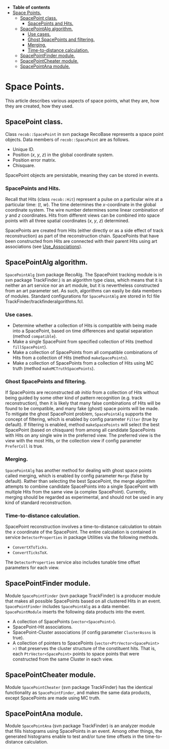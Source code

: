 -   **Table of contents**
-   [Space Points.](#Space-Points)
    -   [SpacePoint class.](#SpacePoint-class)
        -   [SpacePoints and Hits.](#SpacePoints-and-Hits)
    -   [SpacePointAlg algorithm.](#SpacePointAlg-algorithm)
        -   [Use cases.](#Use-cases)
        -   [Ghost SpacePoints and filtering.](#Ghost-SpacePoints-and-filtering)
        -   [Merging.](#Merging)
        -   [Time-to-distance calculation.](#Time-to-distance-calculation)
    -   [SpacePointFinder module.](#SpacePointFinder-module)
    -   [SpacePointCheater module.](#SpacePointCheater-module)
    -   [SpacePointAna module.](#SpacePointAna-module)

Space Points.
===============================

This article describes various aspects of space points, what they are, how they are created, how they used.

SpacePoint class.
---------------------------------------

Class `recob::SpacePoint` in svn package RecoBase represents a space point objects. Data members of `recob::SpacePoint` are as follows.

-   Unique ID.
-   Position (*x*, *y*, *z*) in the global coordinate system.
-   Position error matrix.
-   Chisquare.

SpacePoint objects are persistable, meaning they can be stored in events.

### SpacePoints and Hits.

Recall that Hits (class `recob::Hit`) represent a pulse on a particular wire at a particular time: (*t*, *w*). The time determines the *x*-coordinate in the global coordinate system. The wire number determines some linear combination of *y* and *z* coordinates. Hits from different views can be combined into space points with all three spatial coordinates (*x*, *y*, *z*) determined.

SpacePoints are created from Hits (either directly or as a side effect of track reconstruction) as part of the reconstruction chain. SpacePoints that have been constructed from Hits are connected with their parent Hits using art associations (see [Use_Associations](Use_Associations)).

SpacePointAlg algorithm.
-----------------------------------------------------

`SpacePointAlg` (svn package RecoAlg. The SpacePoint tracking module is in svn package TrackFinder.) is an algorithm type class, which means that it is neither an art service nor an art module, but it is nevertheless constructed from an art parameter set. As such, algorithms can easily be data members of modules. Standard configurations for `SpacePointAlg` are stored in fcl file TrackFinder/trackfinderalgorithms.fcl.

### Use cases.

-   Determine whether a collection of Hits is compatible with being made into a SpacePoint, based on time differences and spatial separation (method `compatible`).
-   Make a single SpacePoint from specified collection of Hits (method `fillSpacePoint`).
-   Make a collection of SpacePoints from all compatible combinations of Hits from a collection of Hits (method `makeSpacePoints`).
-   Make a collection of SpacePoints from a collection of Hits using MC truth (method `makeMCTruthSpacePoints`).

### Ghost SpacePoints and filtering.

If SpacePoints are reconstructed *ab initio* from a collection of Hits without being guided by some other kind of pattern recognition (e.g. track reconstruction), then it is likely that many false combinations of Hits will be found to be compatible, and many fake (ghost) space points will be made. To mitigate the ghost SpacePoint problem, `SpacePointAlg` supports the concept of filtering, which is enabled by config parameter `Filter` (true by default). If filtering is enabled, method `makeSpacePoints` will select the best SpacePoint (based on chisquare) from among all candidate SpacePoints with Hits on any single wire in the preferred view. The preferred view is the view with the most Hits, or the collection view if config parameter `PreferColl` is true.

### Merging.

`SpacePointAlg` has another method for dealing with ghost space points called merging, which is enabled by config parameter `Merge` (false by default). Rather than selecting the best SpacePoint, the merge algorithm attempts to combine candidate SpacePoints into a single SpacePoint with multiple Hits from the same view (a complex SpacePoint). Currently, merging should be regarded as experimental, and should not be used in any kind of standard reconstruction.

### Time-to-distance calculation.

SpacePoint reconstruction involves a time-to-distance calculation to obtain the *x* coordinate of the SpacePoint. The entire calculation is contained in service `DetectorProperties` in package Utilities via the following methods.

-   `ConvertXToTicks`.
-   `ConvertTicksToX`.

The `DetectorProperties` service also includes tunable time offset parameters for each view.

SpacePointFinder module.
-----------------------------------------------------

Module `SpacePointFinder` (svn package TrackFinder) is a producer module that makes all possible SpacePoints based on all clustered Hits in an event. `SpacePointFinder` includes `SpacePointAlg` as a data member. `SpacePointModule` inserts the following data products into the event.

-   A collection of SpacePoints (`vector<SpacePoint>`).
-   SpacePoint-Hit associations.
-   SpacePoint-Cluster associations (if config parameter `ClusterAssns` is true).
-   A collection of pointers to SpacePoints (`vector<PtrVector<SpacePoint> >)` that preserves the cluster structure of the constituent hits. That is, each `PtrVector<SpacePoint>` points to space points that were constructed from the same Cluster in each view.

SpacePointCheater module.
-------------------------------------------------------

Module `SpacePointCheater` (svn package TrackFinder) has the identical functionality as `SpacePointFinder`, and makes the same data products, except SpacePoints are made using MC truth.

SpacePointAna module.
-----------------------------------------------

Module `SpacePointAna` (svn package TrackFinder) is an analyzer module that fills histograms using SpacePoints in an event. Among other things, the generated histograms enable to test and/or tune time offsets in the time-to-distance calculation.
